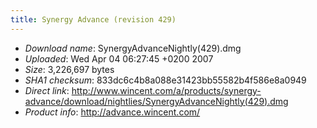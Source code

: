```yaml
---
title: Synergy Advance (revision 429)
---
```


-   *Download name*: SynergyAdvanceNightly(429).dmg
-   *Uploaded*: Wed Apr 04 06:27:45 +0200 2007
-   *Size*: 3,226,697 bytes
-   *SHA1 checksum*: 833dc6c4b8a088e31423bb55582b4f586e8a0949
-   *Direct link*: <http://www.wincent.com/a/products/synergy-advance/download/nightlies/SynergyAdvanceNightly(429).dmg>
-   *Product info*: <http://advance.wincent.com/>
